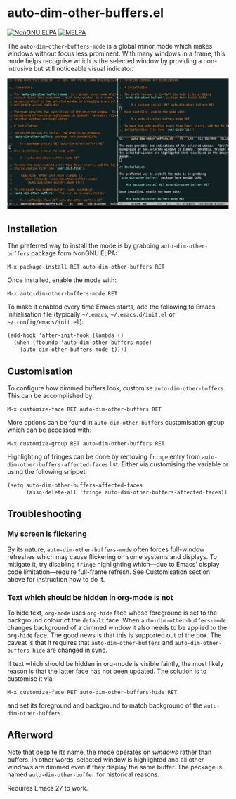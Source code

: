 # auto-dim-other-buffers.el

[![NonGNU ELPA](https://elpa.nongnu.org/nongnu/auto-dim-other-buffers.svg)](https://elpa.nongnu.org/nongnu/auto-dim-other-buffers.html)
[![MELPA](https://melpa.org/packages/auto-dim-other-buffers-badge.svg)](https://melpa.org/#/auto-dim-other-buffers)

The `auto-dim-other-buffers-mode` is a global minor mode which makes
windows without focus less prominent.  With many windows in a frame,
this mode helps recognise which is the selected window by providing
a non-intrusive but still noticeable visual indicator.

[![Demo](screenshot.gif)](https://www.youtube.com/watch?v=3_XTUKnQRtM)


## Installation

The preferred way to install the mode is by grabbing
`auto-dim-other-buffers` package form NonGNU ELPA:

    M-x package-install RET auto-dim-other-buffers RET

Once installed, enable the mode with:

    M-x auto-dim-other-buffers-mode RET

To make it enabled every time Emacs starts, add the following to Emacs
initialisation file (typically `~/.emacs`, `~/.emacs.d/init.el` or
`~/.config/emacs/init.el`):

    (add-hook 'after-init-hook (lambda ()
      (when (fboundp 'auto-dim-other-buffers-mode)
        (auto-dim-other-buffers-mode t))))


## Customisation

To configure how dimmed buffers look, customise
`auto-dim-other-buffers`.  This can be accomplished by:

    M-x customize-face RET auto-dim-other-buffers RET

More options can be found in `auto-dim-other-buffers` customisation
group which can be accessed with:

    M-x customize-group RET auto-dim-other-buffers RET

Highlighting of fringes can be done by removing `fringe` entry from
`auto-dim-other-buffers-affected-faces` list.  Either via customising
the variable or using the following snippet:

    (setq auto-dim-other-buffers-affected-faces
          (assq-delete-all 'fringe auto-dim-other-buffers-affected-faces))


## Troubleshooting

### My screen is flickering

By its nature, `auto-dim-other-buffers-mode` often forces full-window
refreshes which may cause flickering on some systems and displays.  To
mitigate it, try disabling `fringe` highlighting which—due to Emacs’
display code limitation—require full-frame refresh.  See Customisation
section above for instruction how to do it.

### Text which should be hidden in org-mode is not

To hide text, `org-mode` uses `org-hide` face whose foreground is set
to the background colour of the `default` face.  When
`auto-dim-other-buffers-mode` changes background of a dimmed window it
also needs to be applied to the `org-hide` face.  The good news is
that this is supported out of the box.  The caveat is that it requires
that `auto-dim-other-buffers` and `auto-dim-other-buffers-hide` are
changed in sync.

If text which should be hidden in org-mode is visible faintly, the
most likely reason is that the latter face has not been updated.  The
solution is to customise it via

    M-x customize-face RET auto-dim-other-buffers-hide RET

and set its foreground and background to match background of the
`auto-dim-other-buffers`.


## Afterword

Note that despite its name, the mode operates on *windows* rather than
buffers.  In other words, selected window is highlighted and all other
windows are dimmed even if they display the same buffer.  The package
is named `auto-dim-other-buffer` for historical reasons.

Requires Emacs 27 to work.

